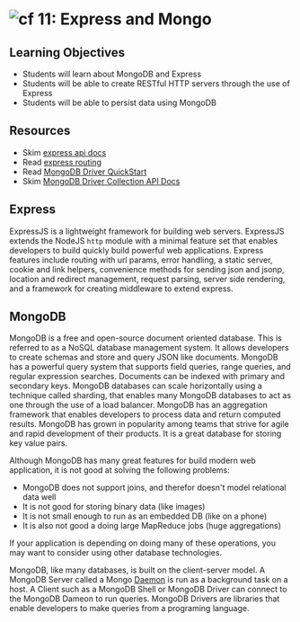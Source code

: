 ![cf](http://i.imgur.com/7v5ASc8.png) 11: Express and Mongo
===

## Learning Objectives
* Students will learn about MongoDB and Express
* Students will be able to create RESTful HTTP servers through the use of Express
* Students will be able to persist data using MongoDB

## Resources
* Skim [express api docs](http://expressjs.com/en/4x/api.html)
* Read [express routing](http://expressjs.com/en/guide/routing.html)
* Read [MongoDB Driver QuickStart](http://mongodb.github.io/node-mongodb-native/2.2/quick-start/quick-start/)
* Skim [MongoDB Driver Collection API Docs](http://mongodb.github.io/node-mongodb-native/2.2/api/Collection.html)

## Express
ExpressJS is a lightweight framework for building web servers. ExpressJS extends the NodeJS `http` module with a minimal feature set that enables developers to build quickly build powerful web applications. Express features include routing with url params, error handling, a static server, cookie and link helpers, convenience methods for sending json and jsonp, location and redirect management, request parsing, server side rendering, and a framework for creating middleware to extend express.

## MongoDB
MongoDB is a free and open-source document oriented database. This is referred to as a NoSQL database management system. It allows developers to create schemas and store and query JSON like documents. MongoDB has a powerful query system that supports field queries, range queries, and regular expression searches. Documents can be indexed with primary and secondary keys. MongoDB databases can scale horizontally using a technique called sharding, that enables many MongoDB databases to act as one through the use of a load balancer. MongoDB has an aggregation framework that enables developers to process data and return computed results. MongoDB has grown in popularity among teams that strive for agile and rapid development of their products. It is a great database for storing key value pairs.

Although MongoDB has many great features for build modern web application, it is not good at solving the following problems:

 - MongoDB does not support joins, and therefor doesn't model relational data well
 - It is not good for storing binary data (like images)
 - It is not small enough to run as an embedded DB (like on a phone)
 - It is also not good a doing large MapReduce jobs (huge aggregations)

 If your application is depending on doing many of these operations, you may want to consider using other database technologies.

MongoDB, like many databases, is built on the client-server model. A MongoDB Server called a Mongo [Daemon](https://en.wikipedia.org/wiki/Daemon_(computing)) is run as a background task on a host. A Client such as a MongoDB Shell or MongoDB Driver can connect to the MongoDB Dameon to run queries. MongoDB Drivers are libraries that enable developers to make queries from a programing language.
